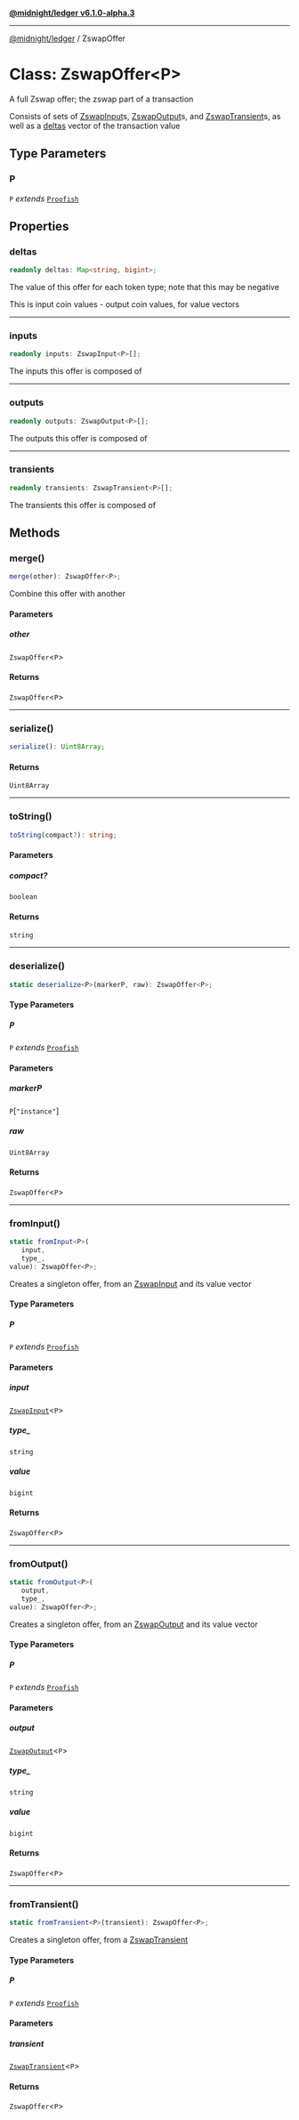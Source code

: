 [**@midnight/ledger v6.1.0-alpha.3**](../README.md)

***

[@midnight/ledger](../globals.md) / ZswapOffer

# Class: ZswapOffer\<P\>

A full Zswap offer; the zswap part of a transaction

Consists of sets of [ZswapInput](ZswapInput.md)s, [ZswapOutput](ZswapOutput.md)s, and [ZswapTransient](ZswapTransient.md)s,
as well as a [deltas](#deltas) vector of the transaction value

## Type Parameters

### P

`P` *extends* [`Proofish`](../type-aliases/Proofish.md)

## Properties

### deltas

```ts
readonly deltas: Map<string, bigint>;
```

The value of this offer for each token type; note that this may be
negative

This is input coin values - output coin values, for value vectors

***

### inputs

```ts
readonly inputs: ZswapInput<P>[];
```

The inputs this offer is composed of

***

### outputs

```ts
readonly outputs: ZswapOutput<P>[];
```

The outputs this offer is composed of

***

### transients

```ts
readonly transients: ZswapTransient<P>[];
```

The transients this offer is composed of

## Methods

### merge()

```ts
merge(other): ZswapOffer<P>;
```

Combine this offer with another

#### Parameters

##### other

`ZswapOffer`\<`P`\>

#### Returns

`ZswapOffer`\<`P`\>

***

### serialize()

```ts
serialize(): Uint8Array;
```

#### Returns

`Uint8Array`

***

### toString()

```ts
toString(compact?): string;
```

#### Parameters

##### compact?

`boolean`

#### Returns

`string`

***

### deserialize()

```ts
static deserialize<P>(markerP, raw): ZswapOffer<P>;
```

#### Type Parameters

##### P

`P` *extends* [`Proofish`](../type-aliases/Proofish.md)

#### Parameters

##### markerP

`P`\[`"instance"`\]

##### raw

`Uint8Array`

#### Returns

`ZswapOffer`\<`P`\>

***

### fromInput()

```ts
static fromInput<P>(
   input, 
   type_, 
value): ZswapOffer<P>;
```

Creates a singleton offer, from an [ZswapInput](ZswapInput.md) and its value
vector

#### Type Parameters

##### P

`P` *extends* [`Proofish`](../type-aliases/Proofish.md)

#### Parameters

##### input

[`ZswapInput`](ZswapInput.md)\<`P`\>

##### type\_

`string`

##### value

`bigint`

#### Returns

`ZswapOffer`\<`P`\>

***

### fromOutput()

```ts
static fromOutput<P>(
   output, 
   type_, 
value): ZswapOffer<P>;
```

Creates a singleton offer, from an [ZswapOutput](ZswapOutput.md) and its value
vector

#### Type Parameters

##### P

`P` *extends* [`Proofish`](../type-aliases/Proofish.md)

#### Parameters

##### output

[`ZswapOutput`](ZswapOutput.md)\<`P`\>

##### type\_

`string`

##### value

`bigint`

#### Returns

`ZswapOffer`\<`P`\>

***

### fromTransient()

```ts
static fromTransient<P>(transient): ZswapOffer<P>;
```

Creates a singleton offer, from a [ZswapTransient](ZswapTransient.md)

#### Type Parameters

##### P

`P` *extends* [`Proofish`](../type-aliases/Proofish.md)

#### Parameters

##### transient

[`ZswapTransient`](ZswapTransient.md)\<`P`\>

#### Returns

`ZswapOffer`\<`P`\>
